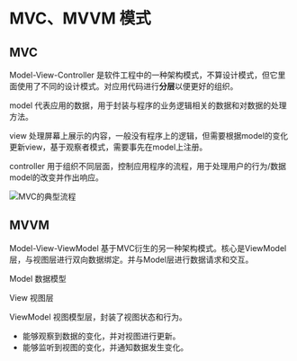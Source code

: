 # MVC、MVVM 模式

## MVC

Model-View-Controller 是软件工程中的一种架构模式，不算设计模式，但它里面使用了不同的设计模式。对应用代码进行**分层**以便更好的组织。

model 代表应用的数据，用于封装与程序的业务逻辑相关的数据和对数据的处理方法。

view 处理屏幕上展示的内容，一般没有程序上的逻辑，但需要根据model的变化更新view，基于观察者模式，需要事先在model上注册。

controller 用于组织不同层面，控制应用程序的流程，用于处理用户的行为/数据model的改变并作出响应。

![MVC的典型流程](https://s2.loli.net/2024/07/15/NX9pwAkvMsoyJ4q.png)

## MVVM

Model-View-ViewModel 基于MVC衍生的另一种架构模式。核心是ViewModel层，与视图层进行双向数据绑定。并与Model层进行数据请求和交互。

Model 数据模型

View 视图层

ViewModel 视图模型层，封装了视图状态和行为。

- 能够观察到数据的变化，并对视图进行更新。
- 能够监听到视图的变化，并通知数据发生变化。
